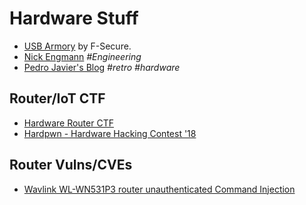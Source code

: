 # Hardware Stuff

- [USB Armory](https://github.com/usbarmory/usbarmory) by F-Secure.
- [Nick Engmann](https://nickengmann.com/) *#Engineering*
- [Pedro Javier's Blog](https://pedrojavier.com/) *#retro* *#hardware*


## Router/IoT CTF

- [Hardware Router CTF](https://www.pentestpartners.com/security-blog/hardware-router-ctf/)
- [Hardpwn - Hardware Hacking Contest '18](https://hardwear.io/the-hague-2018/ctf.php)

## Router Vulns/CVEs

- [Wavlink WL-WN531P3 router unauthenticated Command Injection](https://stigward.medium.com/wavlink-command-injection-cve-2022-23900-51988f6f15df)
